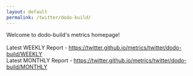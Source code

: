 ```yaml
---
layout: default
permalink: /twitter/dodo-build/
---
```

Welcome to dodo-build's metrics homepage!
<br><br>
Latest WEEKLY Report - <a href="https://twitter.github.io/metrics/twitter/dodo-build/WEEKLY">https://twitter.github.io/metrics/twitter/dodo-build/WEEKLY</a>
<br>
Latest MONTHLY Report - <a href="https://twitter.github.io/metrics/twitter/dodo-build/MONTHLY">https://twitter.github.io/metrics/twitter/dodo-build/MONTHLY</a>
<br>
